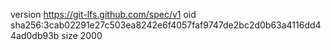 version https://git-lfs.github.com/spec/v1
oid sha256:3cab02291e27c503ea8242e6f4057faf9747de2bc2d0b63a4116dd44ad0db93b
size 2000
